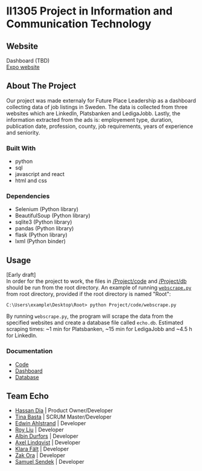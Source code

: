 # II1305 Project in Information and Communication Technology

## Website
Dashboard (TBD)  
[Expo website](https://teamechokth.wixsite.com/team-echo---expo-sit)

## About The Project
Our project was made externaly for Future Place Leadership as a dashboard collecting data of job listings in Sweden. The data is collected from three websites which are LinkedIn, Platsbanken and LedigaJobb. Lastly, the information extracted from the ads is: employement type, duration, publication date, profession, county, job requirements, years of experience and seniority.

### Built With
- python
- sql
- javascript and react
- html and css

### Dependencies
 - Selenium (Python library)
 - BeautifulSoup (Python library)
 - sqlite3 (Python library)
 - pandas (Python library)
 - flask (Python library)
 - lxml (Python binder)

## Usage
[Early draft]  
In order for the project to work, the files in [/Project/code](https://github.com/DiaHassan/II1305-Team-Echo/tree/main/Project/code) and [/Project/db](https://github.com/DiaHassan/II1305-Team-Echo/tree/main/Project/db) should be run from the root directory. An example of running [```webscrape.py```](https://github.com/DiaHassan/II1305-Team-Echo/blob/main/Project/code/webscrape.py) from root directory, provided if the root directory is named "Root":  
```
C:\Users\example\Desktop\Root> python Project/code/webscrape.py
```
By running ```webscrape.py```, the program will scrape the data from the specified websites and create a database file called ```echo.db```. Estimated scraping times: ~1 min for Platsbanken, ~15 min for LedigaJobb and ~4.5 h for LinkedIn.


### Documentation
- [Code](https://github.com/DiaHassan/II1305-Team-Echo/blob/main/Project/code/README.md)
- [Dashboard](https://github.com/DiaHassan/II1305-Team-Echo/blob/main/Project/dashboard/README.md)
- [Database](https://github.com/DiaHassan/II1305-Team-Echo/blob/main/Project/db/README.md)

## Team Echo
 - [Hassan Dia](https://github.com/DiaHassan)              | Product Owner/Developer
 - [Tina Basta](https://github.com/tibasta)                | SCRUM Master/Developer
 - [Edwin Ahlstrand](https://github.com/EdwinAhl)          | Developer
 - [Roy Liu](https://github.com/ruisnake)                  | Developer
 - [Albin Durfors](https://github.com/DrakenDurfors)       | Developer
 - [Axel Lindqvist](https://github.com/ProgrammingCookies) | Developer
 - [Klara Fält](https://github.com/kflt)                   | Developer
 - [Zak Ora](https://github.com/ZakOra1)                   | Developer
 - [Samuel Sendek](https://github.com/CooperUSA)           | Developer
<!--[Ditt namn här](länk till din Github-profil)-->
